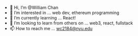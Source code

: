 - 👋 Hi, I’m @William Chan
- 👀 I’m interested in ... web dev, ethereum programming
- 🌱 I’m currently learning ... React!
- 💞️ I’m looking to learn from others on ... web3, react, fullstack
- 📫 How to reach me ... wc2184@nyu.edu

<!---
wc2184/wc2184 is a ✨ special ✨ repository because its `README.md` (this file) appears on your GitHub profile.
You can click the Preview link to take a look at your changes.
--->
